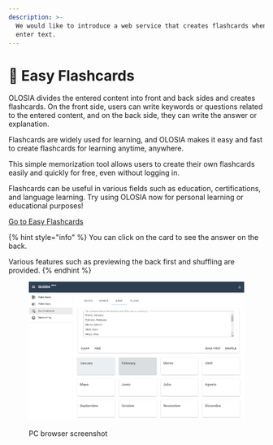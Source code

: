 ```yaml
---
description: >-
  We would like to introduce a web service that creates flashcards when you
  enter text.
---
```


# 🍐 Easy Flashcards

OLOSIA divides the entered content into front and back sides and creates flashcards. On the front side, users can write keywords or questions related to the entered content, and on the back side, they can write the answer or explanation.

Flashcards are widely used for learning, and OLOSIA makes it easy and fast to create flashcards for learning anytime, anywhere.

This simple memorization tool allows users to create their own flashcards easily and quickly for free, even without logging in.

Flashcards can be useful in various fields such as education, certifications, and language learning. Try using OLOSIA now for personal learning or educational purposes!

[Go to Easy Flashcards](https://olosia.com/flashcards)

{% hint style="info" %}
You can click on the card to see the answer on the back.

Various features such as previewing the back first and shuffling are provided.
{% endhint %}

<figure><img src="../.gitbook/assets/easy_en.png" alt=""><figcaption><p>PC browser screenshot</p></figcaption></figure>

##
